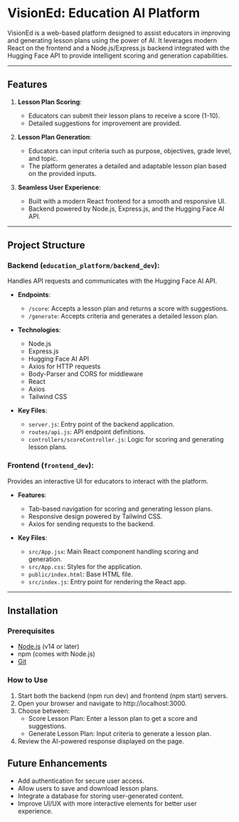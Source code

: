 # **VisionEd: Education AI Platform**

VisionEd is a web-based platform designed to assist educators in improving and generating lesson plans using the power of AI. It leverages modern React on the frontend and a Node.js/Express.js backend integrated with the Hugging Face API to provide intelligent scoring and generation capabilities.

---

## **Features**
1. **Lesson Plan Scoring**:
   - Educators can submit their lesson plans to receive a score (1-10).
   - Detailed suggestions for improvement are provided.

2. **Lesson Plan Generation**:
   - Educators can input criteria such as purpose, objectives, grade level, and topic.
   - The platform generates a detailed and adaptable lesson plan based on the provided inputs.

3. **Seamless User Experience**:
   - Built with a modern React frontend for a smooth and responsive UI.
   - Backend powered by Node.js, Express.js, and the Hugging Face AI API.

---

## **Project Structure**
### Backend (`education_platform/backend_dev`):
Handles API requests and communicates with the Hugging Face AI API.

- **Endpoints**:
  - `/score`: Accepts a lesson plan and returns a score with suggestions.
  - `/generate`: Accepts criteria and generates a detailed lesson plan.

- **Technologies**:
  - Node.js
  - Express.js
  - Hugging Face AI API
  - Axios for HTTP requests
  - Body-Parser and CORS for middleware
  - React
  - Axios
  - Tailwind CSS

- **Key Files**:
  - `server.js`: Entry point of the backend application.
  - `routes/api.js`: API endpoint definitions.
  - `controllers/scoreController.js`: Logic for scoring and generating lesson plans.

### Frontend (`frontend_dev`):
Provides an interactive UI for educators to interact with the platform.

- **Features**:
  - Tab-based navigation for scoring and generating lesson plans.
  - Responsive design powered by Tailwind CSS.
  - Axios for sending requests to the backend.

- **Key Files**:
  - `src/App.jsx`: Main React component handling scoring and generation.
  - `src/App.css`: Styles for the application.
  - `public/index.html`: Base HTML file.
  - `src/index.js`: Entry point for rendering the React app.

---

## **Installation**

### Prerequisites
- [Node.js](https://nodejs.org/) (v14 or later)
- npm (comes with Node.js)
- [Git](https://git-scm.com/)

### **How to Use**
1. Start both the backend (npm run dev) and frontend (npm start) servers.
2. Open your browser and navigate to http://localhost:3000.
3. Choose between:
    - Score Lesson Plan: Enter a lesson plan to get a score and suggestions.
    - Generate Lesson Plan: Input criteria to generate a lesson plan.
4. Review the AI-powered response displayed on the page.

## **Future Enhancements**
- Add authentication for secure user access.
- Allow users to save and download lesson plans.
- Integrate a database for storing user-generated content.
- Improve UI/UX with more interactive elements for better user experience.
